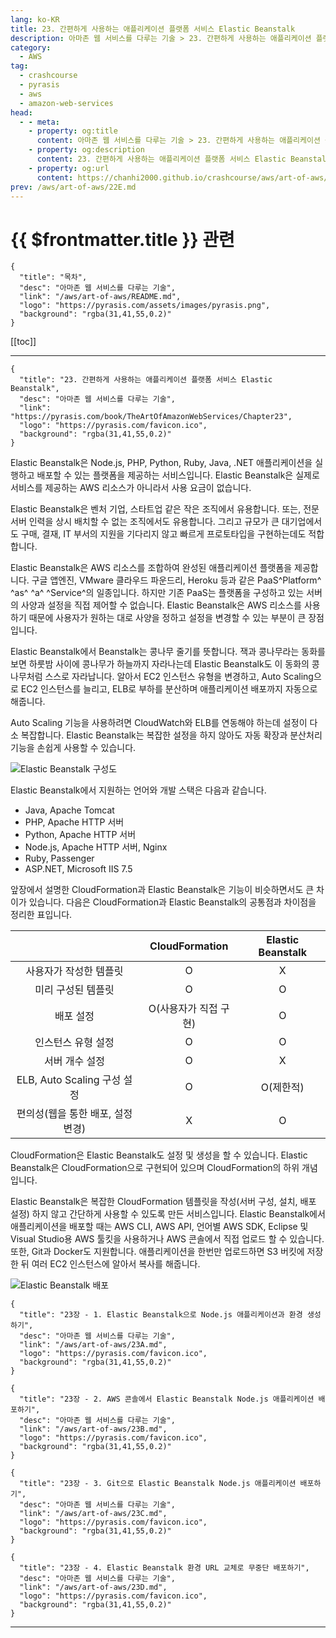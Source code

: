 ```yaml
---
lang: ko-KR
title: 23. 간편하게 사용하는 애플리케이션 플랫폼 서비스 Elastic Beanstalk
description: 아마존 웹 서비스를 다루는 기술 > 23. 간편하게 사용하는 애플리케이션 플랫폼 서비스 Elastic Beanstalk
category:
  - AWS
tag: 
  - crashcourse
  - pyrasis
  - aws 
  - amazon-web-services
head:
  - - meta:
    - property: og:title
      content: 아마존 웹 서비스를 다루는 기술 > 23. 간편하게 사용하는 애플리케이션 플랫폼 서비스 Elastic Beanstalk
    - property: og:description
      content: 23. 간편하게 사용하는 애플리케이션 플랫폼 서비스 Elastic Beanstalk
    - property: og:url
      content: https://chanhi2000.github.io/crashcourse/aws/art-of-aws/23.html
prev: /aws/art-of-aws/22E.md
---
```


# {{ $frontmatter.title }} 관련

```component VPCard
{
  "title": "목차",
  "desc": "아마존 웹 서비스를 다루는 기술",
  "link": "/aws/art-of-aws/README.md",
  "logo": "https://pyrasis.com/assets/images/pyrasis.png",
  "background": "rgba(31,41,55,0.2)"
}
```

[[toc]]

---

```component VPCard
{
  "title": "23. 간편하게 사용하는 애플리케이션 플랫폼 서비스 Elastic Beanstalk",
  "desc": "아마존 웹 서비스를 다루는 기술",
  "link": "https://pyrasis.com/book/TheArtOfAmazonWebServices/Chapter23",
  "logo": "https://pyrasis.com/favicon.ico",
  "background": "rgba(31,41,55,0.2)"
}
```

Elastic Beanstalk은 Node.js, PHP, Python, Ruby, Java, .NET 애플리케이션을 실행하고 배포할 수 있는 플랫폼을 제공하는 서비스입니다. Elastic Beanstalk은 실제로 서비스를 제공하는 AWS 리소스가 아니라서 사용 요금이 없습니다.

Elastic Beanstalk은 벤처 기업, 스타트업 같은 작은 조직에서 유용합니다. 또는, 전문 서버 인력을 상시 배치할 수 없는 조직에서도 유용합니다. 그리고 규모가 큰 대기업에서도 구매, 결재, IT 부서의 지원을 기다리지 않고 빠르게 프로토타입을 구현하는데도 적합합니다.

Elastic Beanstalk은 AWS 리소스를 조합하여 완성된 애플리케이션 플랫폼을 제공합니다. 구글 앱엔진, VMware 클라우드 파운드리, Heroku 등과 같은 PaaS^Platform^ ^as^ ^a^ ^Service^의 일종입니다. 하지만 기존 PaaS는 플랫폼을 구성하고 있는 서버의 사양과 설정을 직접 제어할 수 없습니다. Elastic Beanstalk은 AWS 리소스를 사용하기 때문에 사용자가 원하는 대로 사양을 정하고 설정을 변경할 수 있는 부분이 큰 장점입니다.

Elastic Beanstalk에서 Beanstalk는 콩나무 줄기를 뜻합니다. 잭과 콩나무라는 동화를 보면 하룻밤 사이에 콩나무가 하늘까지 자라나는데 Elastic Beanstalk도 이 동화의 콩나무처럼 스스로 자라납니다. 알아서 EC2 인스턴스 유형을 변경하고, Auto Scaling으로 EC2 인스턴스를 늘리고, ELB로 부하를 분산하며 애플리케이션 배포까지 자동으로 해줍니다.

Auto Scaling 기능을 사용하려면 CloudWatch와 ELB를 연동해야 하는데 설정이 다소 복잡합니다. Elastic Beanstalk는 복잡한 설정을 하지 않아도 자동 확장과 분산처리 기능을 손쉽게 사용할 수 있습니다.

![Elastic Beanstalk 구성도](https://pyrasis.com/assets/images/TheArtOfAmazonWebServicesChapter23/1.png)

Elastic Beanstalk에서 지원하는 언어와 개발 스택은 다음과 같습니다.

- Java, Apache Tomcat
- PHP, Apache HTTP 서버
- Python, Apache HTTP 서버
- Node.js, Apache HTTP 서버, Nginx
- Ruby, Passenger
- ASP.NET, Microsoft IIS 7.5

앞장에서 설명한 CloudFormation과 Elastic Beanstalk은 기능이 비슷하면서도 큰 차이가 있습니다. 다음은 CloudFormation과 Elastic Beanstalk의 공통점과 차이점을 정리한 표입니다.

| | CloudFormation | Elastic Beanstalk |
| :---: | :---: | :---: |
| 사용자가 작성한 템플릿 | O | X |
| 미리 구성된 템플릿 | O | O |
| 배포 설정 | O(사용자가 직접 구현) | O |
| 인스턴스 유형 설정 | O | O |
| 서버 개수 설정 | O | X |
| ELB, Auto Scaling 구성 설정 | O | O(제한적) |
| 편의성(웹을 통한 배포, 설정 변경) | X | O |

CloudFormation은 Elastic Beanstalk도 설정 및 생성을 할 수 있습니다. Elastic Beanstalk은 CloudFormation으로 구현되어 있으며 CloudFormation의 하위 개념입니다.

Elastic Beanstalk은 복잡한 CloudFormation 템플릿을 작성(서버 구성, 설치, 배포 설정) 하지 않고 간단하게 사용할 수 있도록 만든 서비스입니다. Elastic Beanstalk에서 애플리케이션을 배포할 때는 AWS CLI, AWS API, 언어별 AWS SDK, Eclipse 및 Visual Studio용 AWS 툴킷을 사용하거나 AWS 콘솔에서 직접 업로드 할 수 있습니다. 또한, Git과 Docker도 지원합니다. 애플리케이션을 한번만 업로드하면 S3 버킷에 저장한 뒤 여러 EC2 인스턴스에 알아서 복사를 해줍니다.

![Elastic Beanstalk 배포](https://pyrasis.com/assets/images/TheArtOfAmazonWebServicesChapter23/2.png)

```component VPCard
{
  "title": "23장 - 1. Elastic Beanstalk으로 Node.js 애플리케이션과 환경 생성하기",
  "desc": "아마존 웹 서비스를 다루는 기술",
  "link": "/aws/art-of-aws/23A.md",
  "logo": "https://pyrasis.com/favicon.ico",
  "background": "rgba(31,41,55,0.2)"
}
```

```component VPCard
{
  "title": "23장 - 2. AWS 콘솔에서 Elastic Beanstalk Node.js 애플리케이션 배포하기",
  "desc": "아마존 웹 서비스를 다루는 기술",
  "link": "/aws/art-of-aws/23B.md",
  "logo": "https://pyrasis.com/favicon.ico",
  "background": "rgba(31,41,55,0.2)"
}
```

```component VPCard
{
  "title": "23장 - 3. Git으로 Elastic Beanstalk Node.js 애플리케이션 배포하기",
  "desc": "아마존 웹 서비스를 다루는 기술",
  "link": "/aws/art-of-aws/23C.md",
  "logo": "https://pyrasis.com/favicon.ico",
  "background": "rgba(31,41,55,0.2)"
}
```

```component VPCard
{
  "title": "23장 - 4. Elastic Beanstalk 환경 URL 교체로 무중단 배포하기",
  "desc": "아마존 웹 서비스를 다루는 기술",
  "link": "/aws/art-of-aws/23D.md",
  "logo": "https://pyrasis.com/favicon.ico",
  "background": "rgba(31,41,55,0.2)"
}
```

---

<TagLinks />